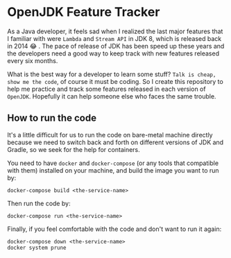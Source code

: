 # OpenJDK Feature Tracker

As a Java developer, it feels sad when I realized the last major features that I familiar with were `Lambda` and `Stream API` in JDK 8, which is released back in 2014 :joy: . The pace of release of JDK has been speed up these years and the developers need a good way to keep track with new features released every six months.

What is the best way for a developer to learn some stuff? `Talk is cheap, show me the code`, of course it must be coding. So I create this repository to help me practice and track some features released in each version of `OpenJDK`. Hopefully it can help someone else who faces the same trouble.

## How to run the code

It's a little difficult for us to run the code on bare-metal machine directly because we need to switch back and forth on different versions of JDK and Gradle, so we seek for the help for containers.

You need to have `docker` and `docker-compose` (or any tools that compatible with them) installed on your machine, and build the image you want to run by:

```shell
docker-compose build <the-service-name>
```

Then run the code by:

```shell
docker-compose run <the-service-name>
```

Finally, if you feel comfortable with the code and don't want to run it again:

```shell
docker-compose down <the-service-name>
docker system prune
```
